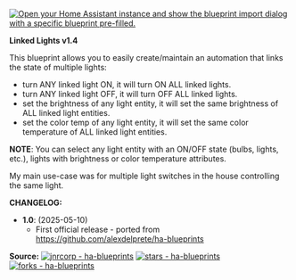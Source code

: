 [![Open your Home Assistant instance and show the blueprint import dialog with a specific blueprint pre-filled.](https://my.home-assistant.io/badges/blueprint_import.svg)](https://my.home-assistant.io/redirect/blueprint_import/?blueprint_url=https%3A%2F%2Fraw.githubusercontent.com%2Fjnrcorp%2Fha-blueprints%2Fmain%2Flinked-lights%2Fha-blueprint-linked-lights.yaml)

**Linked Lights v1.4**

This blueprint allows you to easily create/maintain an automation that links the state of multiple lights:
  - turn ANY linked light ON, it will turn ON ALL linked lights.
  - turn ANY linked light OFF, it will turn OFF ALL linked lights.
  - set the brightness of any light entity, it will set the same brightness of ALL linked light entities.
  - set the color temp of any light entity, it will set the same color temperature of ALL linked light entities.

**NOTE**: You can select any light entity with an ON/OFF state (bulbs, lights, etc.), lights with brightness or color temperature attributes.

My main use-case was for multiple light switches in the house controlling the same light.

**CHANGELOG:**
  - **1.0**: (2025-05-10)
    - First official release - ported from https://github.com/alexdelprete/ha-blueprints

**Source:**
[![jnrcorp - ha-blueprints](https://img.shields.io/static/v1?label=jnrcorp&message=ha-blueprints&color=blue&logo=github)](https://github.com/jnrcorp/ha-blueprints/blob/main/linked-lights/ha-blueprint-linked-lights.yaml "Go to GitHub repo") [![stars - ha-blueprints](https://img.shields.io/github/stars/jnrcorp/ha-blueprints?style=social)](https://github.com/jnrcorp/ha-blueprints) [![forks - ha-blueprints](https://img.shields.io/github/forks/jnrcorp/ha-blueprints?style=social)](https://github.com/jnrcorp/ha-blueprints)
